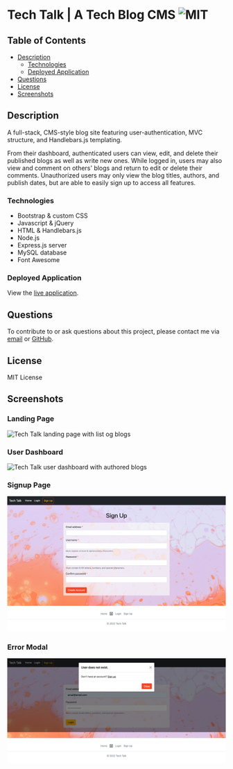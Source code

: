 # Tech Talk | A Tech Blog CMS ![MIT](https://img.shields.io/static/v1?label=MIT&message=License&color=blueviolet)

## Table of Contents

- [Description](#description)
  - [Technologies](#technologies)
  - [Deployed Application](#deployed-application)
- [Questions](#questions)
- [License](#license)
- [Screenshots](#screenshots)

## Description

A full-stack, CMS-style blog site featuring user-authentication, MVC structure, and Handlebars.js templating.

From their dashboard, authenticated users can view, edit, and delete their published blogs as well as write new ones. While logged in, users may also view and comment on others' blogs and return to edit or delete their comments. Unauthorized users may only view the blog titles, authors, and publish dates, but are able to easily sign up to access all features.

### Technologies

- Bootstrap & custom CSS
- Javascript & jQuery
- HTML & Handlebars.js
- Node.js
- Express.js server
- MySQL database
- Font Awesome

### Deployed Application

View the [live application]().

## Questions

To contribute to or ask questions about this project, please contact me via [email](mailto:kayle.patton22@gmail.com) or [GitHub](https://github.com/kayleriegerpatton).

## License

MIT License

## Screenshots

### Landing Page

![Tech Talk landing page with list og blogs](public/assets/images/screenshots/landing.png)

### User Dashboard

![Tech Talk user dashboard with authored blogs](public/assets/images/screenshots/dashboard.png)

### Signup Page

![Tech Talk signup form](public/assets/images/screenshots/signup.png)

### Error Modal

![Tech Talk 'user does not exist' error modal](public/assets/images/screenshots/error-modal.png)
